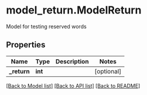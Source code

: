 # model_return.ModelReturn

Model for testing reserved words
## Properties
Name | Type | Description | Notes
------------ | ------------- | ------------- | -------------
**_return** | **int** |  | [optional] 

[[Back to Model list]](../README.md#documentation-for-models) [[Back to API list]](../README.md#documentation-for-api-endpoints) [[Back to README]](../README.md)


